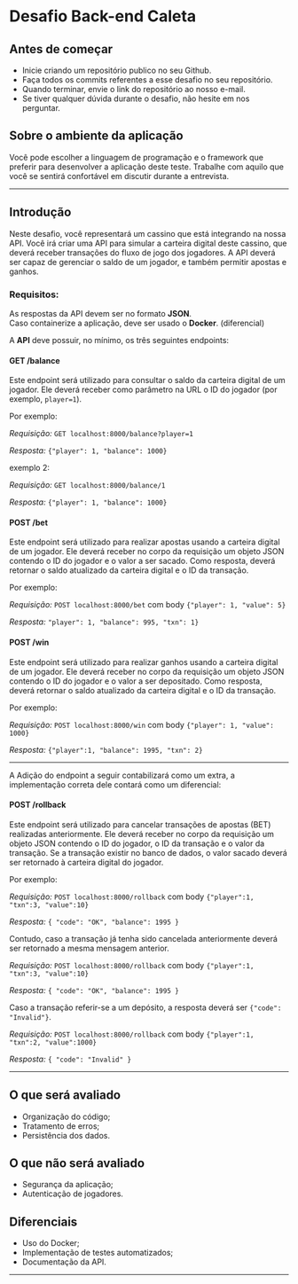 # Desafio Back-end Caleta

## Antes de começar

- Inicie criando um repositório publico no seu Github.
- Faça todos os commits referentes a esse desafio no seu repositório.
- Quando terminar, envie o link do repositório ao nosso e-mail.
- Se tiver qualquer dúvida durante o desafio, não hesite em nos perguntar.

## Sobre o ambiente da aplicação

Você pode escolher a linguagem de programação e o framework que preferir para desenvolver a aplicação deste teste. Trabalhe com aquilo que você se sentirá confortável em discutir durante a entrevista.

---

## Introdução

Neste desafio, você representará um cassino que está integrando na nossa API. Você irá criar uma API para simular a carteira digital deste cassino, que
deverá receber transações do fluxo de jogo dos jogadores. A API deverá ser capaz de gerenciar o saldo de um jogador,
e também permitir apostas e ganhos.

### Requisitos:

As respostas da API devem ser no formato **JSON**.  
Caso containerize a aplicação, deve ser usado o **Docker**. (diferencial)

A **API** deve possuir, no mínimo, os três seguintes endpoints:

#### GET /balance

Este endpoint será utilizado para consultar o saldo da carteira digital de um jogador. Ele deverá receber como parâmetro na URL o ID do jogador (por exemplo, `player=1`).

Por exemplo:

*Requisição:* `GET localhost:8000/balance?player=1`

*Resposta:* `{"player": 1, "balance": 1000}`

exemplo 2:

*Requisição:* `GET localhost:8000/balance/1`

*Resposta:* `{"player": 1, "balance": 1000}`

#### POST /bet

Este endpoint será utilizado para realizar apostas usando a carteira digital de um jogador. Ele deverá receber no corpo da requisição um objeto JSON contendo o ID do jogador e o valor a ser sacado. Como resposta, deverá retornar o saldo atualizado da carteira digital e o ID da transação.

Por exemplo:

*Requisição:* `POST localhost:8000/bet` com body `{"player": 1, "value": 5}`

*Resposta:* `"player": 1, "balance": 995, "txn": 1}`

#### POST /win

Este endpoint será utilizado para realizar ganhos usando a carteira digital de um jogador. Ele deverá receber no corpo da requisição um objeto JSON contendo o ID do jogador e o valor a ser depositado. Como resposta, deverá retornar o saldo atualizado da carteira digital e o ID da transação.

Por exemplo:

*Requisição:* `POST localhost:8000/win` com body `{"player": 1, "value": 1000}`

*Resposta:* `{"player":1, "balance": 1995, "txn": 2}`

---

A Adição do endpoint a seguir contabilizará como um extra, a implementação correta dele contará como um diferencial:

#### POST /rollback

Este endpoint será utilizado para cancelar transações de apostas (BET) realizadas anteriormente. Ele deverá receber no corpo da requisição um objeto JSON contendo o ID do jogador, o ID da transação e o valor da transação. Se a transação existir no banco de dados, o valor sacado deverá ser retornado à carteira digital do jogador.

Por exemplo:

*Requisição:* `POST localhost:8000/rollback` com body `{"player":1, "txn":3, "value":10}`

*Resposta:* `{ "code": "OK", "balance": 1995 }`

Contudo, caso a transação já tenha sido cancelada anteriormente deverá ser retornado a mesma mensagem anterior.

*Requisição:* `POST localhost:8000/rollback` com body `{"player":1, "txn":3, "value":10}`

*Resposta:* `{ "code": "OK", "balance": 1995 }`

Caso a transação referir-se a um depósito, a resposta deverá ser `{"code": "Invalid"}`.

*Requisição:* `POST localhost:8000/rollback` com body `{"player":1, "txn":2, "value":1000}`

*Resposta:* `{ "code": "Invalid" }`

---

## O que será avaliado

- Organização do código;
- Tratamento de erros;
- Persistência dos dados.

## O que não será avaliado

- Segurança da aplicação;
- Autenticação de jogadores.

## Diferenciais

- Uso do Docker;
- Implementação de testes automatizados;
- Documentação da API.

---
